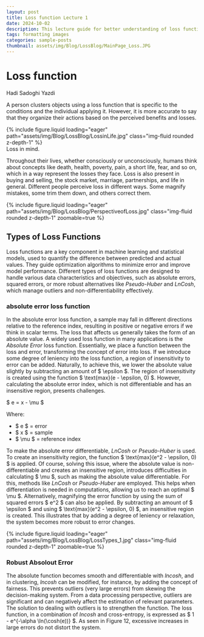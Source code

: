 ```yaml
---
layout: post
title: Loss function Lecture 1
date: 2024-10-02 
description: This lecture guide for better understanding of loss function mechanism
tags: formatting images
categories: sample-posts
thumbnail: assets/img/Blog/LossBlog/MainPage_Loss.JPG
---
```


# Loss function

Hadi Sadoghi Yazdi

A person clusters objects using a loss function that is specific to the conditions and the individual applying it. However, it is more accurate to say that they organize their actions based on the perceived benefits and losses.

<div class="row mt-3">
    <div class="col-sm mt-3 mt-md-0">
        {% include figure.liquid loading="eager" path="assets/img/Blog/LossBlog/LossinLife.jpg" class="img-fluid rounded z-depth-1" %}
    </div>
</div>
<div class="caption">
    Loss in mind.
</div>

Throughout their lives, whether consciously or unconsciously, humans think about concepts like death, health, poverty, pain, a short life, fear, and so on, which in a way represent the losses they face. Loss is also present in buying and selling, the stock market, marriage, partnerships, and life in general. Different people perceive loss in different ways. Some magnify mistakes, some trim them down, and others correct them.

<div class="row mt-3">
    <div class="col-sm mt-3 mt-md-0">
        {% include figure.liquid loading="eager" path="assets/img/Blog/LossBlog/PerspectiveofLoss.jpg" class="img-fluid rounded z-depth-1" zoomable=true %}
    </div>
</div>

## **Types of Loss Functions**
 
Loss functions are a key component in machine learning and statistical models, used to quantify the difference between predicted and actual values. They guide optimization algorithms to minimize error and improve model performance. Different types of loss functions are designed to handle various data characteristics and objectives, such as absolute errors, squared errors, or more robust alternatives like *Pseudo-Huber* and *LnCosh*, which manage outliers and non-differentiability effectively.

### absolute error loss function

In the absolute error loss function, a sample may fall in different directions relative to the reference index, resulting in positive or negative errors if we think in scalar terms. The loss that affects us generally takes the form of an absolute value. A widely used loss function in many applications is the *Absolute Error* loss function. Essentially, we place a function between the loss and error, transforming the concept of error into loss. If we introduce some degree of leniency into the loss function, a region of insensitivity to error can be added. Naturally, to achieve this, we lower the absolute value slightly by subtracting an amount of $ \epsilon $. The region of insensitivity is created using the function $ \text{max}(e - \epsilon, 0) $. However, calculating the absolute error index, which is not differentiable and has an insensitive region, presents challenges.

$ e = x - \mu $

Where:
- $ e $ = error
- $ x $ = sample
- $ \mu $ = reference index

To make the absolute error differentiable, *LnCosh* or *Pseudo-Huber* is used. To create an insensitivity region, the function $ \text{max}(e^2 - \epsilon, 0) $ is applied. Of course, solving this issue, where the absolute value is non-differentiable and creates an insensitive region, introduces difficulties in calculating $ \mu $, such as making the absolute value differentiable. For this, methods like *LnCosh* or *Pseudo-Huber* are employed. This helps when differentiation is needed in computations, allowing us to reach an optimal $ \mu $. Alternatively, magnifying the error function by using the sum of squared errors $ e^2 $ can also be applied. By subtracting an amount of $ \epsilon $ and using $ \text{max}(e^2 - \epsilon, 0) $, an insensitive region is created. This illustrates that by adding a degree of leniency or relaxation, the system becomes more robust to error changes.

<div class="row mt-3">
    <div class="col-sm mt-3 mt-md-0">
        {% include figure.liquid loading="eager" path="assets/img/Blog/LossBlog/LossTypes_1.jpg" class="img-fluid rounded z-depth-1" zoomable=true %}
    </div>
</div>

### Robust Absolout Error

The absolute function becomes smooth and differentiable with *lncosh*, and in clustering, *lncosh* can be modified, for instance, by adding the concept of fairness. This prevents outliers (very large errors) from skewing the decision-making system. From a data processing perspective, outliers are significant and can negatively affect the estimation of relevant parameters. The solution to dealing with outliers is to strengthen the function. The loss function, in a combination of *lncosh* and cross-entropy, is expressed as $ 1 - e^{-\alpha \ln(\cosh(e))} $. As seen in Figure 12, excessive increases in large errors do not distort the system.

